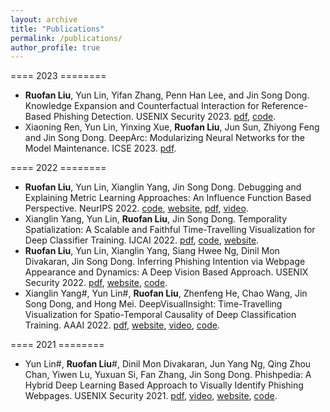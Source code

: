 ```yaml
---
layout: archive
title: "Publications"
permalink: /publications/
author_profile: true
---
```


==== 2023 ========
- **Ruofan Liu**, Yun Lin, Yifan Zhang, Penn Han Lee, and Jin Song Dong. Knowledge Expansion and Counterfactual Interaction for Reference-Based Phishing Detection. USENIX Security 2023. [pdf](http://linyun.info/publications/usenix-sec23.pdf), [code](https://github.com/code-philia/Dynaphish).
- Xiaoning Ren, Yun Lin, Yinxing Xue, **Ruofan Liu**, Jun Sun, Zhiyong Feng and Jin Song Dong. DeepArc: Modularizing Neural Networks for the Model Maintenance. ICSE 2023. [pdf](http://linyun.info/publications/icse23.pdf).

==== 2022 ========
- **Ruofan Liu**, Yun Lin, Xianglin Yang, Jin Song Dong. Debugging and Explaining Metric Learning Approaches: An Influence Function Based Perspective. NeurIPS 2022. [code](https://github.com/lindsey98/Influence_function_metric_learning), [website](https://sites.google.com/view/empirical-influence-function/), [pdf](http://linyun.info/publications/neurips22.pdf), [video](https://recorder-v3.slideslive.com/?share=71990&s=9d4e64bb-8057-4725-a30c-0f753fa89ee4).
- Xianglin Yang, Yun Lin, **Ruofan Liu**, Jin Song Dong. Temporality Spatialization: A Scalable and Faithful Time-Travelling Visualization for Deep Classifier Training. IJCAI 2022. [pdf](http://linyun.info/publications/ijcai22.pdf), [code](https://github.com/xianglinyang/SingleVisualization), [website](https://sites.google.com/view/timevis/home).
- **Ruofan Liu**, Yun Lin,  Xianglin Yang, Siang Hwee Ng, Dinil Mon Divakaran, Jin Song Dong. Inferring Phishing Intention via Webpage Appearance and Dynamics: A Deep Vision Based Approach. USENIX Security 2022. [pdf](http://linyun.info/publications/usenix22.pdf), [website](https://sites.google.com/view/phishintention/home), [code](https://github.com/lindsey98/PhishIntention).
- Xianglin Yang#, Yun Lin#, **Ruofan Liu**, Zhenfeng He, Chao Wang, Jin Song Dong, and Hong Mei. DeepVisualInsight: Time-Travelling Visualization for Spatio-Temporal Causality of Deep Classification Training. AAAI 2022. [pdf](http://linyun.info/publications/deepvisualinsight-aaai22.pdf), [website](https://sites.google.com/view/deepvisualinsight/home), [video](https://recorder-v3.slideslive.com/?share=57789&s=e8f4c2ef-76e9-48be-89a0-76b2ca201a27), [code](https://github.com/xianglinyang/DeepVisualInsight).

==== 2021 ========
- Yun Lin#, **Ruofan Liu**#, Dinil Mon Divakaran, Jun Yang Ng, Qing Zhou Chan, Yiwen Lu, Yuxuan Si, Fan Zhang, Jin Song Dong. Phishpedia: A Hybrid Deep Learning Based Approach to Visually Identify Phishing Webpages. USENIX Security 2021. [pdf](http://linyun.info/publications/usenix21.pdf), [video](https://www.youtube.com/watch?v=-DlaLALXDnM), [website](https://sites.google.com/view/phishpedia-site/home), [code](https://github.com/lindsey98/Phishpedia). 

